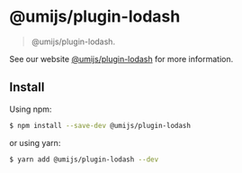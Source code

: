 # @umijs/plugin-lodash

> @umijs/plugin-lodash.

See our website [@umijs/plugin-lodash](https://umijs.org/plugins/plugin-lodash) for more information.

## Install

Using npm:

```bash
$ npm install --save-dev @umijs/plugin-lodash
```

or using yarn:

```bash
$ yarn add @umijs/plugin-lodash --dev
```
